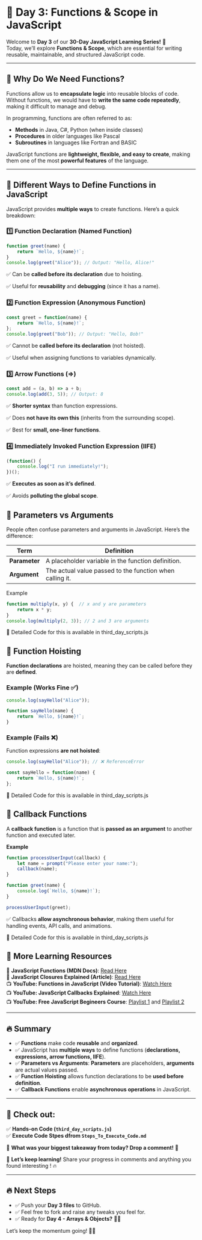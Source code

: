 # 🚀 Day 3: Functions & Scope in JavaScript  

Welcome to **Day 3** of our **30-Day JavaScript Learning Series!** 🎉  
Today, we’ll explore **Functions & Scope**, which are essential for writing reusable, maintainable, and structured JavaScript code.  

---

## **🔹 Why Do We Need Functions?**  
Functions allow us to **encapsulate logic** into reusable blocks of code. Without functions, we would have to **write the same code repeatedly**, making it difficult to manage and debug.  

In programming, functions are often referred to as:  
- **Methods** in Java, C#, Python (when inside classes)  
- **Procedures** in older languages like Pascal  
- **Subroutines** in languages like Fortran and BASIC  

JavaScript functions are **lightweight, flexible, and easy to create**, making them one of the most **powerful features** of the language.

---

## **🔹 Different Ways to Define Functions in JavaScript**
JavaScript provides **multiple ways** to create functions. Here’s a quick breakdown:

### **1️⃣ Function Declaration (Named Function)**
```js
function greet(name) {
    return `Hello, ${name}!`;
}
console.log(greet("Alice")); // Output: "Hello, Alice!"
```

✅ Can be **called before its declaration** due to hoisting.

✅ Useful for **reusability** and **debugging** (since it has a name).

### **2️⃣ Function Expression (Anonymous Function)**
```js
const greet = function(name) {
    return `Hello, ${name}!`;
};
console.log(greet("Bob")); // Output: "Hello, Bob!"
```


✅ Cannot be **called before its declaration** (not hoisted).

✅ Useful when assigning functions to variables dynamically.

### **3️⃣ Arrow Functions (=>)**
```js
const add = (a, b) => a + b;
console.log(add(3, 5)); // Output: 8
```


✅ **Shorter syntax** than function expressions.

✅ Does **not have its own this** (inherits from the surrounding scope).

✅ Best for **small, one-liner functions**.

### **4️⃣ Immediately Invoked Function Expression (IIFE)**
```js
(function() {
    console.log("I run immediately!");
})();
```

✅ **Executes as soon as it’s defined**.

✅ Avoids **polluting the global scope**.

## **🔹 Parameters vs Arguments**

People often confuse parameters and arguments in JavaScript. Here’s the difference:

| Term       | Definition                                          |
|------------|-----------------------------------------------------|
| **Parameter** | A placeholder variable in the function definition. |
| **Argument**  | The actual value passed to the function when calling it. |

Example
```js
function multiply(x, y) {  // x and y are parameters
    return x * y;
}
console.log(multiply(2, 3)); // 2 and 3 are arguments
```

📂 Detailed Code for this is available in third_day_scripts.js

## **🔹 Function Hoisting**

**Function declarations** are hoisted, meaning they can be called before they are **defined**.

### **Example (Works Fine ✅)**

```js
console.log(sayHello("Alice"));

function sayHello(name) {
    return `Hello, ${name}!`;
}
```

### **Example (Fails ❌)**

Function expressions **are not hoisted**:

```js
console.log(sayHello("Alice")); // ❌ ReferenceError

const sayHello = function(name) {
    return `Hello, ${name}!`;
};
```

📂 Detailed Code for this is available in third_day_scripts.js

## **🔹 Callback Functions**

A **callback function** is a function that is **passed as an argument** to another function and executed later.

**Example**

```js
function processUserInput(callback) {
    let name = prompt("Please enter your name:");
    callback(name);
}

function greet(name) {
    console.log(`Hello, ${name}!`);
}

processUserInput(greet);
```

✅ Callbacks **allow asynchronous behavior**, making them useful for handling events, API calls, and animations.


📂 Detailed Code for this is available in third_day_scripts.js


## **🔹 More Learning Resources**  

🔗 **JavaScript Functions (MDN Docs)**: [Read Here](https://developer.mozilla.org/en-US/docs/Web/JavaScript/Guide/Functions)  
🔗 **JavaScript Closures Explained (Article)**: [Read Here](https://javascript.info/closure)  
📺 **YouTube: Functions in JavaScript (Video Tutorial)**: [Watch Here](https://www.youtube.com/watch?v=h33Srr5J9nY)  
📺 **YouTube: JavaScript Callbacks Explained**: [Watch Here](https://www.youtube.com/watch?v=pTbSfCT42_M)  
📺 **YouTube: Free JavaScript Begineers Course**: [Playlist 1](https://youtu.be/t8QXF85YovE?si=m4FYW66L8rldgQO9) and [Playlist 2](https://youtu.be/PkZNo7MFNFg?si=Bl6-OlWGA35Sdn9f)

---

## **🔥 Summary**  
- ✅ **Functions** make code **reusable** and **organized**.  
- ✅ JavaScript has **multiple ways** to define functions (**declarations, expressions, arrow functions, IIFE**).  
- ✅ **Parameters vs Arguments**: **Parameters** are placeholders, **arguments** are actual values passed.  
- ✅ **Function Hoisting** allows function declarations to be **used before definition**.  
- ✅ **Callback Functions** enable **asynchronous operations** in JavaScript.  

---

## **📂 Check out:**  
✅ **Hands-on Code (`third_day_scripts.js`)**  
✅ **Execute Code Stpes dfrom `Steps_To_Execute_Code.md`**  

💬 **What was your biggest takeaway from today? Drop a comment!** 🚀  

🚀 **Let’s keep learning!** Share your progress in comments and anything you found interesting ! 🔥  

---

## **🔥 Next Steps**
- ✅ Push your **Day 3 files** to GitHub.
- ✅ Feel free to fork and raise any tweaks you feel for.
- ✅ Ready for **Day 4 - Arrays & Objects?** 🚀🔥

Let’s keep the momentum going! 🚀💡